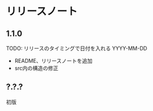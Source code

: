 # リリースノート

## 1.1.0

TODO: リリースのタイミングで日付を入れる
YYYY-MM-DD

- README、リリースノートを追加
- src内の構造の修正

## ?.?.?

初版
